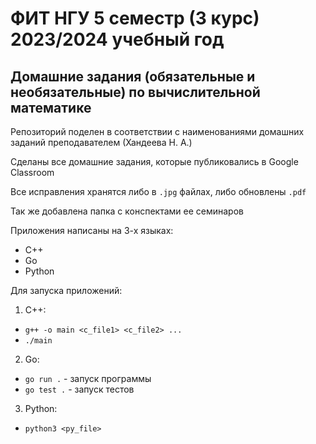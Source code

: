 # ФИТ НГУ 5 семестр (3 курс) 2023/2024 учебный год
## Домашние задания (обязательные и необязательные) по вычислительной математике

Репозиторий поделен в соответствии с наименованиями домашних заданий преподавателем (Хандеева Н. А.)

Сделаны все домашние задания, которые публиковались в Google Classroom

Все исправления хранятся либо в `.jpg` файлах, либо обновлены `.pdf`

Так же добавлена папка с конспектами ее семинаров

Приложения написаны на 3-х языках:
 - C++
 - Go
 - Python

Для запуска приложений:
1. C++:
  - `g++ -o main <c_file1> <c_file2> ...`
  - `./main`
2. Go:
  - `go run .` - запуск программы
  - `go test .` - запуск тестов
3. Python:
  - `python3 <py_file>`

